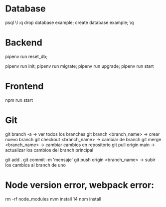 # Database
psql
\l
:q
drop database example;
create database example;
\q

# Backend
pipenv run reset_db;

pipenv run init;
pipenv run migrate;
pipenv run upgrade;
pipenv run start

# Frontend
npm run start

# Git
git branch -a                   -> ver todos los branches
git branch <branch_name>        -> crear nuevo branch
git checkout <branch_name>      -> cambiar de branch
git merge <branch_name>         -> cambiar cambios en repositorio
git pull origin main            -> actualizar los cambios del branch principal

git add .
git commit -m 'mensaje'
git push origin <branch_name>   -> subir los cambios al branch de uno


# Node version error, webpack error:
 rm -rf node_modules
 nvm install 14
 npm install